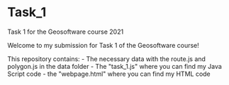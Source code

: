 # Task_1
Task 1 for the Geosoftware course 2021

Welcome to my submission for Task 1 of the Geosoftware course!

This repository contains:
    - The necessary data with the route.js and polygon.js in the data folder
    - The "task_1.js" where you can find my Java Script code
    - the "webpage.html" where you can find my HTML code